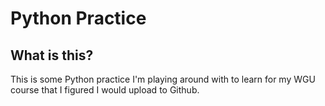 # Python Practice

## What is this?
This is some Python practice I'm playing around with to learn for my WGU course that I figured I would upload to Github.